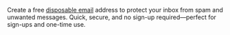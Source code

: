 Create a free [disposable email](https://www.tempinbox.xyz/) address to protect your inbox from spam and unwanted messages. Quick, secure, and no sign-up required—perfect for sign-ups and one-time use.

